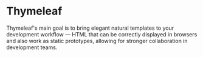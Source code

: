# Thymeleaf
Thymeleaf's main goal is to bring elegant natural templates to your development workflow — 
HTML that can be correctly displayed in browsers and also work as static prototypes, allowing for stronger collaboration in development teams.
